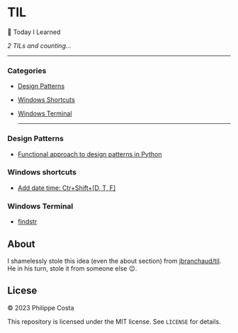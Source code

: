 # TIL

📝 Today I Learned

_2 TILs and counting..._

---

### Categories

* [Design Patterns](#design-patterns)
* [Windows Shortcuts](#windows-shortcuts)
* [Windows Terminal](#windows-terminal)


  ---

### Design Patterns
- [Functional approach to design patterns in Python](design-patterns/functional-approach-to_design-patterns-in-python.md)


### Windows shortcuts
- [Add date time: Ctr+Shift+[D, T, F]](windows-shortcuts/add-date-time)

### Windows Terminal
- [findstr](windows-terminal/findstr.md)


## About

I shamelessly stole this idea (even the about section) from
[jbranchaud/til](https://github.com/jbranchaud/til). He in his turn, stole it from someone else 😉.

## Licese

&copy; 2023 Philippe Costa

This repository is licensed under the MIT license. See `LICENSE` for
details.
